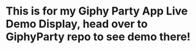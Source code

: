<h1>This is for my Giphy Party App Live Demo Display, head over to GiphyParty repo to see demo there!</h1>
